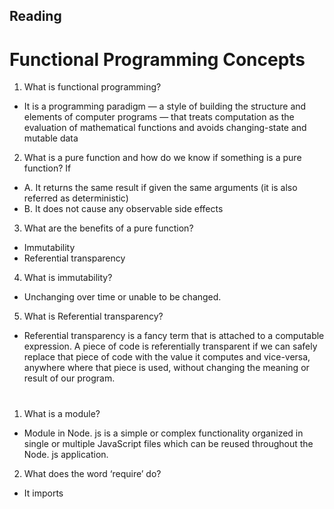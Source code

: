 ## Reading
# Functional Programming Concepts

1. What is functional programming?
-  It is a programming paradigm — a style of building the structure and elements of computer programs — that treats computation as the evaluation of mathematical functions and avoids changing-state and mutable data 

2. What is a pure function and how do we know if something is a pure function?
   If
- A. It returns the same result if given the same arguments (it is also referred as deterministic)
- B. It does not cause any observable side effects

3. What are the benefits of a pure function?
- Immutability
- Referential transparency

4. What is immutability?
- Unchanging over time or unable to be changed.

5. What is Referential transparency?
- Referential transparency is a fancy term that is attached to a computable expression. A piece of code is referentially transparent if we can safely replace that piece of code with the value it computes and vice-versa, anywhere where that piece is used, without changing the meaning or result of our program.

# 
1. What is a module?
- Module in Node. js is a simple or complex functionality organized in single or multiple JavaScript files which can be reused throughout the Node. js application. 

2. What does the word ‘require’ do?
- It imports
